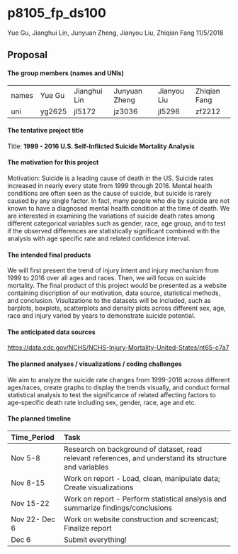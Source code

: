 p8105\_fp\_ds100
================
Yue Gu, Jianghui Lin, Junyuan Zheng, Jianyou Liu, Zhiqian Fang
11/5/2018

Proposal
--------

#### The group members (names and UNIs)

|       |        |              |               |             |              |
|:------|:-------|:-------------|:--------------|:------------|:-------------|
| names | Yue Gu | Jianghui Lin | Junyuan Zheng | Jianyou Liu | Zhiqian Fang |
| uni   | yg2625 | jl5172       | jz3036        | jl5296      | zf2212       |

#### The tentative project title

Title: **1999 - 2016 U.S. Self-Inflicted Suicide Mortality Analysis**

#### The motivation for this project

Motivation: Suicide is a leading cause of death in the US. Suicide rates increased in nearly every state from 1999 through 2016. Mental health conditions are often seen as the cause of suicide, but suicide is rarely caused by any single factor. In fact, many people who die by suicide are not known to have a diagnosed mental health condition at the time of death. We are interested in examining the variations of suicide death rates among different categorical variables such as gender, race, age group, and to test if the observed differences are statistically significant combined with the analysis with age specific rate and related confidence interval.

#### The intended final products

We will first present the trend of injury intent and injury mechanism from 1999 to 2016 over all ages and races. Then, we will focus on suicide mortality. The final product of this project would be presented as a website containing discription of our motivation, data source, statistical methods, and conclusion. Visulizations to the datasets will be included, such as barplots, boxplots, scatterplots and density plots across different sex, age, race and injury varied by years to demonstrate suicide potential.

#### The anticipated data sources

<https://data.cdc.gov/NCHS/NCHS-Injury-Mortality-United-States/nt65-c7a7>

#### The planned analyses / visualizations / coding challenges

We aim to analyze the suicide rate changes from 1999-2016 across different ages/races, create graphs to display the trends visually, and conduct formal statistical analysis to test the significance of related affecting factors to age-specific death rate including sex, gender, race, age and etc.

#### The planned timeline

| Time\_Period  | Task                                                                                                    |
|:--------------|:--------------------------------------------------------------------------------------------------------|
| Nov 5-8       | Research on background of dataset, read relevant references, and understand its structure and variables |
| Nov 8-15      | Work on report - Load, clean, manipulate data; Create visualizations                                    |
| Nov 15-22     | Work on report - Perform statistical analysis and summarize findings/conclusions                        |
| Nov 22- Dec 6 | Work on website construction and screencast; Finalize report                                            |
| Dec 6         | Submit everything!                                                                                      |
